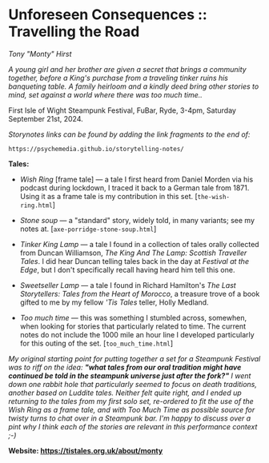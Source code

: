 # Unforeseen Consequences :: Travelling the Road

*Tony "Monty" Hirst*

*A young girl and her brother are given a secret that brings a community together, before a King's purchase from a traveling tinker ruins his banqueting table. A family heirloom and a kindly deed bring other stories to mind, set against a world where there was too much time..*

First Isle of Wight Steampunk Festival, FuBar, Ryde, 3-4pm, Saturday September 21st, 2024.

*Storynotes links can be found by adding the link fragments to the end of:*

`https://psychemedia.github.io/storytelling-notes/`

__Tales:__

- *Wish Ring* [frame tale] — a tale I first heard from Daniel Morden via his podcast during lockdown, I traced it back to a German tale from 1871. Using it as a frame tale is my contribution in this set. [`the-wish-ring.html`]

- *Stone soup* — a "standard" story, widely told, in many variants; see my notes at. [`axe-porridge-stone-soup.html`]

- *Tinker King Lamp* — a tale I found in a collection of tales orally collected from Duncan Williamson, *The King And The Lamp: Scottish Traveller Tales*. I did hear Duncan telling tales back in the day at *Festival at the Edge*, but I don't specifically recall having heard him tell this one.

- *Sweetseller Lamp* — a tale I found in Richard Hamilton's *The Last Storytellers: Tales from the Heart of Morocco*, a treasure trove of a book gifted to me by my fellow *'Tis Tales* teller, Holly Medland.

- *Too much time* — this was something I stumbled across, somewhen, when looking for stories that particularly related to time. The current notes do not include the 1000 mile an hour line I developed particularly for this outing of the set. [`too_much_time.html`]

*My original starting point for putting together a set for a Steampunk Festival was to riff on the idea: __"what tales from our oral tradition might have continued be told in the steampunk universe just after the fork?"__ I went down one rabbit hole that particularly seemed to focus on death traditions, another based on Luddite tales. Neither felt quite right, and I ended up returning to the tales from my first solo set, re-ordered to fit the use of the Wish Ring as a frame tale, and with Too Much Time as possible source for twisty turns to chat over in a Steampunk bar. I'm happy to discuss over a pint why I think each of the stories are relevant in this performance context ;-)*

__Website: https://tistales.org.uk/about/monty__
